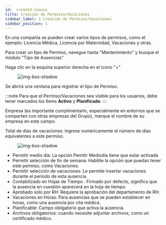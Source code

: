 ```yaml
---
id:  created-leaves
title: Creación de Permisos/Vacaciones
sidebar_label: 1.Creación de Permisos/Vacaciones
sidebar_position: 1
---
```


En una compañia se pueden crear varios tipos de permisos, como el ejemplo: Licencia Médica, Licencia por Maternidad, Vacaciones y otras.

Para crear un tipo de Permiso, navegue hasta "Mantenimiento" y busque el módulo "Tipo de Ausencias"

Haga clic en la esquina superior derecha en el icono "+"


<figure>

![img-box-shadow](/img/university/maintenance/create_leaves1.png)
</figure>


Se abrirá una ventana para registrar el tipo de Permiso.

:::note
Para que el Permiso/Vacaciones sea visible para los usuarios, debe tener marcados los ítems **Activo** y **Planificado**.
:::


 Empresa (es importante cumplimentarlo, especialmente en entornos que se comparten con otras empresas del Grupo), marque el nombre de su empresa en este 
 campo.

 Total de dias de vacaciones: Ingrese numéricamente el número de días equivalentes a este permiso.


 <figure>

![img-box-shadow](/img/university/maintenance/create_leaves2.png)
</figure>

- Permitir medio día: La opción Pemitir Mediodia tiene que estar activada
- Permitir selección de fin de semana: Habilite la opción que puedan tener este permiso, como Vacaciones.
- Permitir selección de vacaciones: Le permite insertar vacaciones durante el período de esta ausencia.
- Contabilizado en Hojas de Tiempo : Firmado por defecto, significa que la ausencia en cuestión aparecerá en la hoja de tiempo.
- Aprobado solo por RH: Requiere la aprobación del departamento de RH.
- Vacaciones en Horas: Para ausencias que se pueden establecer en horas, como una ausencia por cita médica.
- Planificable: Campo obligatorio que activa la ausencia.
- Archivos obligatorios: cuando necesite adjuntar archivos, como un certificado médico.
